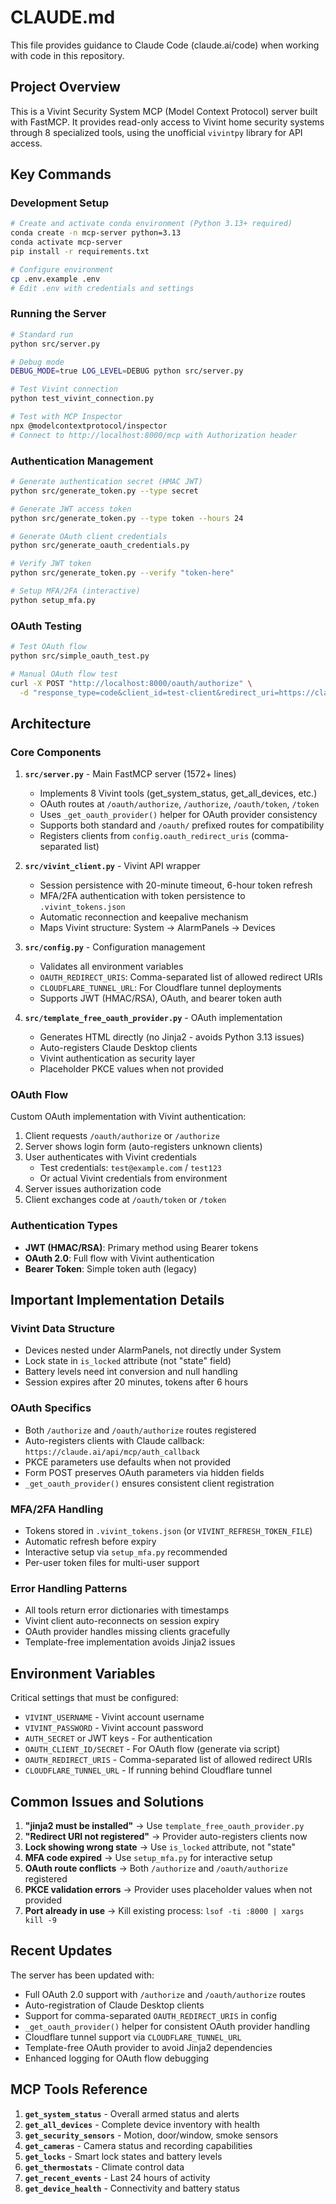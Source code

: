 # CLAUDE.md

This file provides guidance to Claude Code (claude.ai/code) when working with code in this repository.

## Project Overview

This is a Vivint Security System MCP (Model Context Protocol) server built with FastMCP. It provides read-only access to Vivint home security systems through 8 specialized tools, using the unofficial `vivintpy` library for API access.

## Key Commands

### Development Setup
```bash
# Create and activate conda environment (Python 3.13+ required)
conda create -n mcp-server python=3.13
conda activate mcp-server
pip install -r requirements.txt

# Configure environment
cp .env.example .env
# Edit .env with credentials and settings
```

### Running the Server
```bash
# Standard run
python src/server.py

# Debug mode
DEBUG_MODE=true LOG_LEVEL=DEBUG python src/server.py

# Test Vivint connection
python test_vivint_connection.py

# Test with MCP Inspector
npx @modelcontextprotocol/inspector
# Connect to http://localhost:8000/mcp with Authorization header
```

### Authentication Management
```bash
# Generate authentication secret (HMAC JWT)
python src/generate_token.py --type secret

# Generate JWT access token
python src/generate_token.py --type token --hours 24

# Generate OAuth client credentials
python src/generate_oauth_credentials.py

# Verify JWT token
python src/generate_token.py --verify "token-here"

# Setup MFA/2FA (interactive)
python setup_mfa.py
```

### OAuth Testing
```bash
# Test OAuth flow
python src/simple_oauth_test.py

# Manual OAuth flow test
curl -X POST "http://localhost:8000/oauth/authorize" \
  -d "response_type=code&client_id=test-client&redirect_uri=https://claude.ai/api/mcp/auth_callback&scope=claudeai&state=test123&username=test@example.com&password=test123&action=login"
```

## Architecture

### Core Components

1. **`src/server.py`** - Main FastMCP server (1572+ lines)
   - Implements 8 Vivint tools (get_system_status, get_all_devices, etc.)
   - OAuth routes at `/oauth/authorize`, `/authorize`, `/oauth/token`, `/token`
   - Uses `_get_oauth_provider()` helper for OAuth provider consistency
   - Supports both standard and `/oauth/` prefixed routes for compatibility
   - Registers clients from `config.oauth_redirect_uris` (comma-separated list)

2. **`src/vivint_client.py`** - Vivint API wrapper
   - Session persistence with 20-minute timeout, 6-hour token refresh
   - MFA/2FA authentication with token persistence to `.vivint_tokens.json`
   - Automatic reconnection and keepalive mechanism
   - Maps Vivint structure: System → AlarmPanels → Devices

3. **`src/config.py`** - Configuration management
   - Validates all environment variables
   - `OAUTH_REDIRECT_URIS`: Comma-separated list of allowed redirect URIs
   - `CLOUDFLARE_TUNNEL_URL`: For Cloudflare tunnel deployments
   - Supports JWT (HMAC/RSA), OAuth, and bearer token auth

4. **`src/template_free_oauth_provider.py`** - OAuth implementation
   - Generates HTML directly (no Jinja2 - avoids Python 3.13 issues)
   - Auto-registers Claude Desktop clients
   - Vivint authentication as security layer
   - Placeholder PKCE values when not provided

### OAuth Flow

Custom OAuth implementation with Vivint authentication:
1. Client requests `/oauth/authorize` or `/authorize`
2. Server shows login form (auto-registers unknown clients)
3. User authenticates with Vivint credentials
   - Test credentials: `test@example.com` / `test123`
   - Or actual Vivint credentials from environment
4. Server issues authorization code
5. Client exchanges code at `/oauth/token` or `/token`

### Authentication Types

- **JWT (HMAC/RSA)**: Primary method using Bearer tokens
- **OAuth 2.0**: Full flow with Vivint authentication
- **Bearer Token**: Simple token auth (legacy)

## Important Implementation Details

### Vivint Data Structure
- Devices nested under AlarmPanels, not directly under System
- Lock state in `is_locked` attribute (not "state" field)
- Battery levels need int conversion and null handling
- Session expires after 20 minutes, tokens after 6 hours

### OAuth Specifics
- Both `/authorize` and `/oauth/authorize` routes registered
- Auto-registers clients with Claude callback: `https://claude.ai/api/mcp/auth_callback`
- PKCE parameters use defaults when not provided
- Form POST preserves OAuth parameters via hidden fields
- `_get_oauth_provider()` ensures consistent client registration

### MFA/2FA Handling
- Tokens stored in `.vivint_tokens.json` (or `VIVINT_REFRESH_TOKEN_FILE`)
- Automatic refresh before expiry
- Interactive setup via `setup_mfa.py` recommended
- Per-user token files for multi-user support

### Error Handling Patterns
- All tools return error dictionaries with timestamps
- Vivint client auto-reconnects on session expiry
- OAuth provider handles missing clients gracefully
- Template-free implementation avoids Jinja2 issues

## Environment Variables

Critical settings that must be configured:
- `VIVINT_USERNAME` - Vivint account username
- `VIVINT_PASSWORD` - Vivint account password
- `AUTH_SECRET` or JWT keys - For authentication
- `OAUTH_CLIENT_ID/SECRET` - For OAuth flow (generate via script)
- `OAUTH_REDIRECT_URIS` - Comma-separated list of allowed redirect URIs
- `CLOUDFLARE_TUNNEL_URL` - If running behind Cloudflare tunnel

## Common Issues and Solutions

1. **"jinja2 must be installed"** → Use `template_free_oauth_provider.py`
2. **"Redirect URI not registered"** → Provider auto-registers clients now
3. **Lock showing wrong state** → Use `is_locked` attribute, not "state"
4. **MFA code expired** → Use `setup_mfa.py` for interactive setup
5. **OAuth route conflicts** → Both `/authorize` and `/oauth/authorize` registered
6. **PKCE validation errors** → Provider uses placeholder values when not provided
7. **Port already in use** → Kill existing process: `lsof -ti :8000 | xargs kill -9`

## Recent Updates

The server has been updated with:
- Full OAuth 2.0 support with `/authorize` and `/oauth/authorize` routes
- Auto-registration of Claude Desktop clients
- Support for comma-separated `OAUTH_REDIRECT_URIS` in config
- `_get_oauth_provider()` helper for consistent OAuth provider handling
- Cloudflare tunnel support via `CLOUDFLARE_TUNNEL_URL`
- Template-free OAuth provider to avoid Jinja2 dependencies
- Enhanced logging for OAuth flow debugging

## MCP Tools Reference

1. **`get_system_status`** - Overall armed status and alerts
2. **`get_all_devices`** - Complete device inventory with health
3. **`get_security_sensors`** - Motion, door/window, smoke sensors
4. **`get_cameras`** - Camera status and recording capabilities
5. **`get_locks`** - Smart lock states and battery levels
6. **`get_thermostats`** - Climate control data
7. **`get_recent_events`** - Last 24 hours of activity
8. **`get_device_health`** - Connectivity and battery status